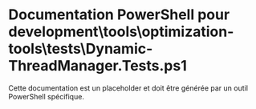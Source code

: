# Documentation PowerShell pour development\tools\optimization-tools\tests\Dynamic-ThreadManager.Tests.ps1

Cette documentation est un placeholder et doit être générée par un outil PowerShell spécifique.
